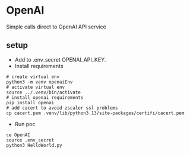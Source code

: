 # OpenAI

Simple calls direct to OpenAI API service

## setup
* Add to .env_secret OPENAI_API_KEY. 
* Install requirements
```shell
# create virtual env
python3 -m venv openaiEnv
# activate virtual env
source ../.venv/bin/activate
# install openai requirements
pip install openai
# add cacert to avoid zscaler ssl problems
cp cacert.pem .venv/lib/python3.13/site-packages/certifi/cacert.pem
```
* Run poc
```shell
ce OpenAI
source .env_secret
python3 HelloWorld.py
```
